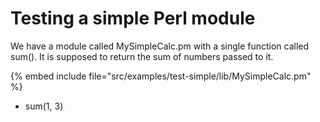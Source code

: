 # Testing a simple Perl module


We have a module called MySimpleCalc.pm with a single function called sum().
It is supposed to return the sum of numbers passed to it.


{% embed include file="src/examples/test-simple/lib/MySimpleCalc.pm" %}

* sum(1, 3)


